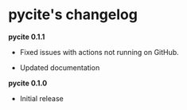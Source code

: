 # pycite's changelog 


**pycite 0.1.1**

* Fixed issues with actions not running on GitHub.

* Updated documentation 

**pycite 0.1.0**

* Initial release 